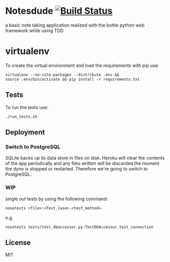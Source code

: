 # Notesdude [![Build Status](https://travis-ci.org/axelhodler/notesdude.svg)](https://travis-ci.org/axelhodler/notesdude)

a basic note taking application realized with the bottle python web
framework while using TDD

# virtualenv
To create the virtual environment and load the requirements with pip use:

    virtualenv --no-site-packages --distribute .env &&
    source .env/bin/activate && pip install -r requirements.txt

## Tests

To run the tests use:

    ./run_tests.sh

## Deployment
### Switch to PostgreSQL
SQLite backs up its data store in files on disk. Heroku will clear the contents of the app periodically and any files written will be discarded the moment the dyno is stopped or restarted. Therefore we're going to switch to PostgreSQL.

### WIP
single out tests by using the following command:

    nosetests <file>:<Test_Case>.<test_method>

e.g.

    nosetests tests/test_dbaccessor.py:TestDbAccessor.test_connection

## License
MIT
